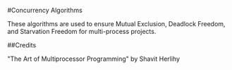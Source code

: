 
#Concurrency Algorithms

These algorithms are used to ensure Mutual Exclusion, Deadlock Freedom, and Starvation Freedom for multi-process projects.


##Credits

"The Art of Multiprocessor Programming" by Shavit Herlihy
